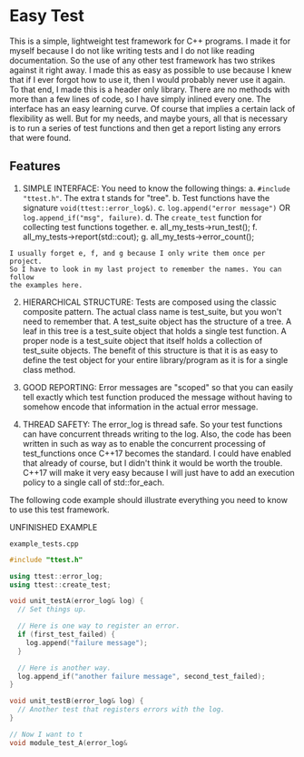 # Easy Test

This is a simple, lightweight test framework for C++ programs. I made it for
myself because I do not like writing tests and I do not like reading 
documentation. So the use of any other test framework has two strikes against
it right away. I made this as easy as possible to use because I knew that
if I ever forgot how to use it, then I would probably never use it again.
To that end, I made this is a header only library. There are no methods
with more than a few lines of code, so I have simply inlined every one. 
The interface has an easy learning curve. Of course that implies a certain lack
of flexibility as well. But for my needs, and maybe yours, all that is 
necessary is to run a series of test functions and then get a report listing
any errors that were found.

## Features

  1. SIMPLE INTERFACE: You need to know the following things:
    a. `#include "ttest.h"`. The extra t stands for "tree".
    b. Test functions have the signature `void(ttest::error_log&)`.
    c. `log.append("error message")` OR `log.append_if("msg", failure)`.
    d. The `create_test` function for collecting test functions together.
    e. all_my_tests->run_test();
    f. all_my_tests->report(std::cout);
    g. all_my_tests->error_count();

    I usually forget e, f, and g because I only write them once per project.
    So I have to look in my last project to remember the names. You can follow
    the examples here.

  2. HIERARCHICAL STRUCTURE: Tests are composed using the classic composite
    pattern. The actual class name is test_suite, but you won't need to 
    remember that. A test_suite object has the structure of a tree.
    A leaf in this tree is a test_suite object that holds a single test 
    function. A proper node is a test_suite object that itself holds a 
    collection of test_suite objects. The benefit of this structure is that
    it is as easy to define the test object for your entire library/program
    as it is for a single class method.

  3. GOOD REPORTING: Error messages are "scoped" so that you can easily tell
    exactly which test function produced the message without having to somehow
    encode that information in the actual error message.

  4. THREAD SAFETY: The error_log is thread safe. So your test functions can
    have concurrent threads writing to the log. Also, the code has been written
    in such as way as to enable the concurrent processing of test_functions
    once C++17 becomes the standard. I could have enabled that already of 
    course, but I didn't think it would be worth the trouble. C++17 will make
    it very easy because I will just have to add an execution policy to a
    single call of std::for_each.


The following code example should illustrate everything you need to know to 
use this test framework.

UNFINISHED EXAMPLE

`example_tests.cpp`

```c++
#include "ttest.h"

using ttest::error_log;
using ttest::create_test;

void unit_testA(error_log& log) {
  // Set things up.

  // Here is one way to register an error.
  if (first_test_failed) {
    log.append("failure message");
  }

  // Here is another way.
  log.append_if("another failure message", second_test_failed);
}

void unit_testB(error_log& log) {
  // Another test that registers errors with the log.
}

// Now I want to t
void module_test_A(error_log&

```

  
  
  
